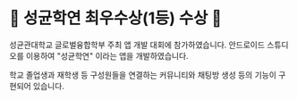 # :confetti_ball: 성균학연 최우수상(1등) 수상 :confetti_ball:

성균관대학교 글로벌융합학부 주최 앱 개발 대회에 참가하였습니다.
안드로이드 스튜디오를 이용하여 "성균학연" 이라는 앱을 개발하였습니다.

학교 졸업생과 재학생 등 구성원들을 연결하는 커뮤니티와 채팅방 생성 등의 기능이 구현되어 있습니다.

